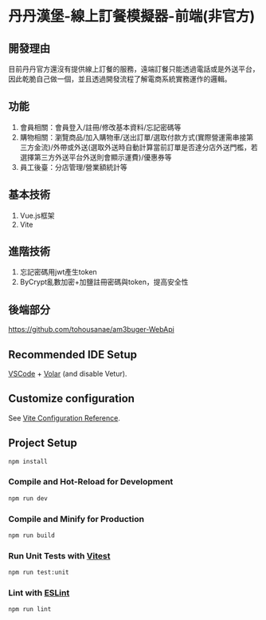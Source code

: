# 丹丹漢堡-線上訂餐模擬器-前端(非官方)

## 開發理由
目前丹丹官方還沒有提供線上訂餐的服務，遠端訂餐只能透過電話或是外送平台，因此乾脆自己做一個，並且透過開發流程了解電商系統實務運作的邏輯。

## 功能
1. 會員相關：會員登入/註冊/修改基本資料/忘記密碼等
2. 購物相關：瀏覽商品/加入購物車/送出訂單/選取付款方式(實際營運需串接第三方金流)/外帶或外送(選取外送時自動計算當前訂單是否達分店外送門檻，若選擇第三方外送平台外送則會顯示運費)/優惠券等
3. 員工後臺：分店管理/營業額統計等

## 基本技術
1. Vue.js框架
2. Vite

## 進階技術
1. 忘記密碼用jwt產生token
2. ByCrypt亂數加密+加鹽註冊密碼與token，提高安全性

## 後端部分

https://github.com/tohousanae/am3buger-WebApi

## Recommended IDE Setup

[VSCode](https://code.visualstudio.com/) + [Volar](https://marketplace.visualstudio.com/items?itemName=Vue.volar) (and disable Vetur).

## Customize configuration

See [Vite Configuration Reference](https://vitejs.dev/config/).

## Project Setup

```sh
npm install
```

### Compile and Hot-Reload for Development

```sh
npm run dev
```

### Compile and Minify for Production

```sh
npm run build
```

### Run Unit Tests with [Vitest](https://vitest.dev/)

```sh
npm run test:unit
```

### Lint with [ESLint](https://eslint.org/)

```sh
npm run lint
```
